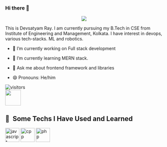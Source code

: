 ### Hi there 👋
<p align="center"><img src="https://media.tenor.com/gTg8ZSZMR6YAAAAC/scaler-create-impact.gif"></img></p>
<p font-family:"Ubuntu, sans-serif">
This is Devsatyam Ray. I am currently pursuing my B.Tech in CSE from Institute of Engineering and Management, Kolkata. I have interest in devops, various tech-stacks. ML and robotics.

- 🔭 I’m currently working on Full stack development
- 🌱 I’m currently learning MERN stack.

- 💬 Ask me about frontend framework and libraries

- 😄 Pronouns: He/him
</p>

![visitors](https://visitor-badge.glitch.me/badge?page_id=${devsatyamr}.${devsatyamr})
<br>
<a href="https://www.instagram.com/devsatyamr/">
  <img height="50" src="https://user-images.githubusercontent.com/46517096/166974368-9798f39f-1f46-499c-b14e-81f0a3f83a06.png"/>
</a>
<br>
<h2> 🚀 &nbsp;Some Techs I Have Used and Learned</h2>
<p align="left">
<img src="https://upload.wikimedia.org/wikipedia/commons/6/6a/JavaScript-logo.png" alt="javascript" width="45" height="45"/>
<img src="https://upload.wikimedia.org/wikipedia/commons/thumb/1/18/ISO_C%2B%2B_Logo.svg/1822px-ISO_C%2B%2B_Logo.svg.png" alt="cpp" width="45" height="45"/>
<img src="https://cdn.jsdelivr.net/gh/devicons/devicon/icons/php/php-original.svg" alt="php" width="45" height="45"/>
</p>
